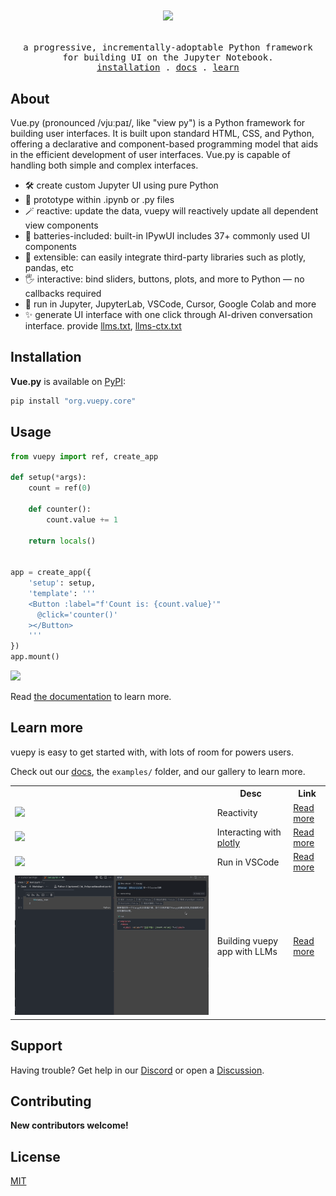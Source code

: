 <h1>
  <p align="center" style="color: #16b8f3">
    <img width="180" src="https://github.com/vuepy/vuepy/blob/master/docs/assets/vuepy-logo.svg?raw=true">
    <!--
    <img src="./docs/assets/vuepy-logo.svg" width="180">
    <img src="https://github.com/vuepy/vuepy/blob/master/docs/assets/vuepy-logo.svg?raw=true"
         alt="vue.py logo." width="120" style="vertical-align: middle"
    >Vue.py
    -->
  </p>
</h1>
<samp>
  <p align="center">
    <span>a progressive, incrementally-adoptable Python framework <br>for building UI on the Jupyter Notebook.</span>
      <br>
      <a href="#installation">installation</a> .
      <a href="https://www.vuepy.org/guide/introduction.html">docs</a> .
      <!--<a href="">discord</a> .-->
      <a href="https://www.vuepy.org/guide/quick-start.html">learn</a>
  </p>
</samp>

## About

Vue.py (pronounced /vjuːpaɪ/, like "view py") is a Python framework for building user interfaces. It is built upon standard HTML, CSS, and Python, offering a declarative and component-based programming model that aids in the efficient development of user interfaces. Vue.py is capable of handling both simple and complex interfaces.

* 🛠️ create custom Jupyter UI using pure Python
* 🤖 prototype within .ipynb or .py files
* 🪄 reactive: update the data, vuepy will reactively update all dependent view components
* 🚀 batteries-included: built-in IPywUI includes 37+ commonly used UI components
* 🧩 extensible: can easily integrate third-party libraries such as plotly, pandas, etc
* 🖐️ interactive: bind sliders, buttons, plots, and more to Python — no callbacks required
* 🚀 run in Jupyter, JupyterLab, VSCode, Cursor, Google Colab and more
* ✨ generate UI interface with one click through AI-driven conversation interface. provide [llms.txt](https://www.vuepy.org/llms.txt), [llms-ctx.txt](https://www.vuepy.org/llms-ctx.txt)

## Installation

**Vue.py** is available on [PyPI](https://pypi.org/project/org.vuepy.core/):

```bash
pip install "org.vuepy.core"
```

## Usage

```python
from vuepy import ref, create_app

def setup(*args):
    count = ref(0)
    
    def counter():
        count.value += 1
    
    return locals()


app = create_app({
    'setup': setup,
    'template': '''
    <Button :label="f'Count is: {count.value}'" 
      @click='counter()'
    ></Button>
    '''
})
app.mount()
```

![](https://github.com/vuepy/vuepy/blob/master/docs/assets/readme-demo.gif?raw=true)

Read [the documentation](https://www.vuepy.org/guide/quick-start.html) to learn more.

## Learn more

vuepy is easy to get started with, with lots of room for powers users.

Check out our [docs](https://www.vuepy.org/guide/introduction.html), the `examples/` folder, and our gallery to learn more.

<table>
  <tr>
    <th></th> <th>Desc</th> <th>Link</th>
  </tr>
  <tr>
    <td><img src="https://github.com/vuepy/vuepy/blob/master/docs/assets/readme-demo.gif?raw=true" with='389px'></td>
    <td>Reactivity</td>
    <td><a target="_blank" href="https://www.vuepy.org/guide/essentials/reactivity-fundamentals.html">Read more</a> </td>
  </tr>
  <tr>
    <td><img src='https://github.com/vuepy/vuepy/blob/master/docs/assets/plotly.gif?raw=true' with='389px'></td>
    <td>Interacting with <a target="_blank" href="https://plotly.com/python/">plotly</a></td>
    <td><a target="_blank" href="https://www.vuepy.org/ipywui/display.html#%E9%9B%86%E6%88%90-plotly-%E7%BB%98%E5%9B%BE%E7%BB%84%E4%BB%B6">Read more</a> </td>
  </tr>
  <tr>
    <td><img src='https://github.com/vuepy/vuepy/blob/master/docs/assets/run-in-vscode.gif?raw=true' with='389px'></td>
    <td>Run in VSCode</td>
    <td><a target="_blank" href="https://marketplace.visualstudio.com/items?itemName=ms-toolsai.jupyter">Read more</a> </td>
  </tr>
  <tr>
    <td><img src='https://github.com/vuepy/vuepy/blob/master/docs/assets/cursor_10fps.gif?raw=true' with='389px'></td>
    <td>Building vuepy app with LLMs</td>
    <td><a target="_blank" href="https://www.vuepy.org/guide/build-vuepy-withs-llms.html">Read more</a> </td>
  </tr>
</table>


## Support

Having trouble? Get help in our [Discord](https://discord.gg/) or open
a [Discussion](https://github.com/vuepy/vuepy/issues/new).

## Contributing

**New contributors welcome!** 
<!--Check out our
[Contributors Guide](./CONTRIBUTING.md) for help getting started.

Join us on [Discord](https://discord.gg/) to meet other maintainers.
We'll help you get your first contribution in no time!
-->

<!--
## Citation

If you use **vuepy** in your work, please consider citing the following
publications:

Our [JOSS paper](https://joss.theoj.org/papers/10.21105/joss.06939) describing
the overall project and vision:

```bibtex
@article{manz2024anywidget,
  title = {anywidget: reusable widgets for interactive analysis and visualization in computational notebooks},
  volume = {9},
  url = {https://doi.org/10.21105/joss.06939},
  doi = {10.21105/joss.06939},
  number = {102},
  journal = {Journal of Open Source Software},
  author = {Manz, Trevor and Abdennur, Nezar and Gehlenborg, Nils},
  year = {2024},
  note = {Publisher: The Open Journal},
  pages = {6939},
}
```

Our [SciPy paper](https://proceedings.scipy.org/articles/NRPV2311), detailing
the motivation and approach behind Jupyter Widget ecosystem compatability:

```bibtex
@inproceedings{manz2024notebooks,
  title = {Any notebook served: authoring and sharing reusable interactive widgets},
  copyright = {https://creativecommons.org/licenses/by/4.0/},
  url = {https://doi.curvenote.com/10.25080/NRPV2311},
  doi = {10.25080/NRPV2311},
  urldate = {2024-10-07},
  booktitle = {Proceedings of the 23rd {Python} in {Science} {Conference}},
  author = {Manz, Trevor and Gehlenborg, Nils and Abdennur, Nezar},
  month = jul,
  year = {2024},
}
```
-->

## License

[MIT](https://github.com/vuepy/vuepy/blob/master/LICENSE)